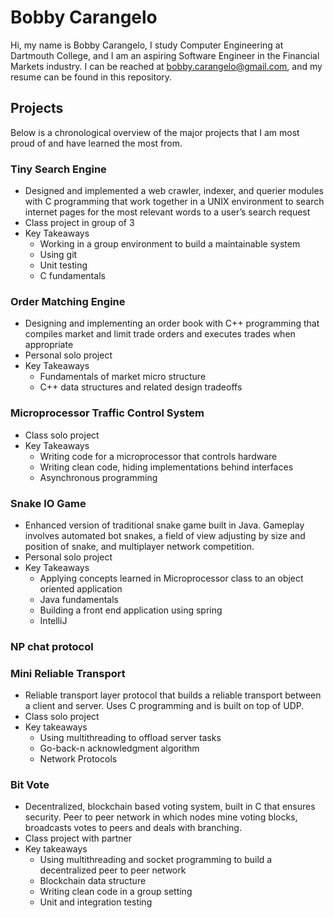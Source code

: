 # Bobby Carangelo

Hi, my name is Bobby Carangelo, I study Computer Engineering at Dartmouth College, and I am an aspiring Software Engineer in the Financial Markets industry. I can be reached at bobby.carangelo@gmail.com, and my resume can be found in this repository. 

## Projects

Below is a chronological overview of the major projects that I am most proud of and have learned the most from. 

### Tiny Search Engine

* Designed and implemented a web crawler, indexer, and querier modules with C programming that work together in a UNIX environment to search internet pages for the most relevant words to a user’s search request 
* Class project in group of 3
* Key Takeaways
  * Working in a group environment to build a maintainable system
  * Using git
  * Unit testing
  * C fundamentals
  
### Order Matching Engine

* Designing and implementing an order book with C++ programming that compiles market and limit trade orders and executes trades when appropriate 
* Personal solo project
* Key Takeaways
  * Fundamentals of market micro structure
  * C++ data structures and related design tradeoffs

### Microprocessor Traffic Control System

* Class solo project
* Key Takeaways
  * Writing code for a microprocessor that controls hardware
  * Writing clean code, hiding implementations behind interfaces
  * Asynchronous programming
  
### Snake IO Game

* Enhanced version of traditional snake game built in Java. Gameplay involves automated bot snakes, a field of view adjusting by size and position of snake, and multiplayer network competition.
* Personal solo project
* Key Takeaways
  * Applying concepts learned in Microprocessor class to an object oriented application
  * Java fundamentals
  * Building a front end application using spring
  * IntelliJ


### NP chat protocol

### Mini Reliable Transport

* Reliable transport layer protocol that builds a reliable transport between a client and server. Uses C programming and is built on top of UDP.
* Class solo project
* Key takeaways
  * Using multithreading to offload server tasks
  * Go-back-n acknowledgment algorithm
  * Network Protocols

### Bit Vote

* Decentralized, blockchain based voting system, built in C that ensures security. Peer to peer network in which nodes mine voting blocks, broadcasts votes to peers and deals with branching.
* Class project with partner
* Key takeaways
  * Using multithreading and socket programming to build a decentralized peer to peer network
  * Blockchain data structure
  * Writing clean code in a group setting
  * Unit and integration testing
